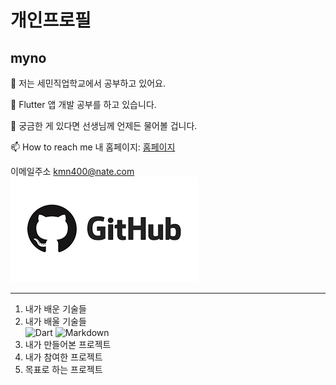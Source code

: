 개인프로필
=============
## myno<BR />
🔭 저는 세민직업학교에서 공부하고 있어요.<BR />

🌱 Flutter 앱 개발 공부를 하고 있습니다.<BR />

💬 궁금한 게 있다면 선생님께 언제든 물어볼 겁니다.<BR />

📫 How to reach me 내 홈페이지: [홈페이지][homepage]

[homepage]: https://github.com/kmn400/ "Go 내 홈페이지"

이메일주소 <kmn400@nate.com><BR />
![N|Solid](git.png)
*****
1. 내가 배운 기술들<BR />
2. 내가 배울 기술들<BR />
![Dart](https://img.shields.io/badge/dart-AAA-yellowgreen)
![Markdown](https://img.shields.io/badge/markdown-AAA-red)
3. 내가 만들어본 프로젝트
4. 내가 참여한 프로젝트
5. 목표로 하는 프로젝트 
